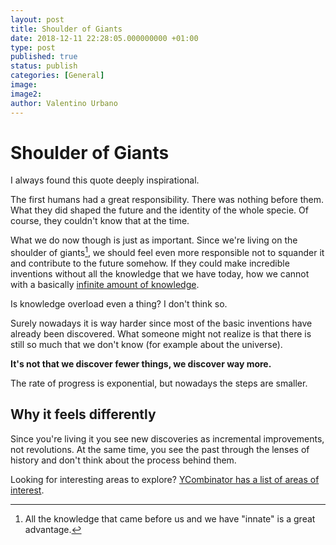 ```yaml
---
layout: post
title: Shoulder of Giants
date: 2018-12-11 22:28:05.000000000 +01:00
type: post
published: true
status: publish
categories: [General]
image:
image2:
author: Valentino Urbano
---
```


# Shoulder of Giants

I always found this quote deeply inspirational.

The first humans had a great responsibility. There was nothing before them. What they did shaped the future and the identity of the whole specie. Of course, they couldn't know that at the time.

What we do now though is just as important. Since we're living on the shoulder of giants[^0], we should feel even more responsible not to squander it and contribute to the future somehow. If they could make incredible inventions without all the knowledge that we have today, how we cannot with a basically [infinite amount of knowledge][0].

Is knowledge overload even a thing? I don't think so.

Surely nowadays it is way harder since most of the basic inventions have already been discovered. What someone might not realize is that there is still so much that we don't know (for example about the universe).

**It's not that we discover fewer things, we discover way more.**

The rate of progress is exponential, but nowadays the steps are smaller.

## Why it feels differently

Since you're living it you see new discoveries as incremental improvements, not revolutions. At the same time, you see the past through the lenses of history and don't think about the process behind them.

Looking for interesting areas to explore? [YCombinator has a list of areas of interest][1].

[^0]: All the knowledge that came before us and we have "innate" is a great advantage.

[0]: https://wikipedia.com
[1]: https://www.ycombinator.com/rfs/
